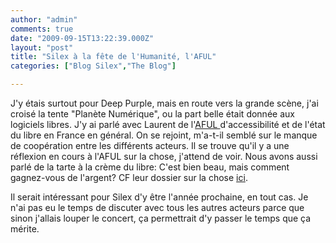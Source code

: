 ```yaml
---
author: "admin"
comments: true
date: "2009-09-15T13:22:39.000Z"
layout: "post"
title: "Silex à la fête de l'Humanité, l'AFUL"
categories: ["Blog Silex","The Blog"]

---
```

J'y étais surtout pour Deep Purple, mais en route vers la grande scène, j'ai croisé la tente "Planète Numérique", ou la part belle était donnée aux logiciels libres.
J'y ai parlé avec Laurent de l'[AFUL ](http://www.aful.org/)d'accessibilité et de l'état du libre en France en général. On se rejoint, m'a-t-il semblé sur le manque de coopération entre les différents acteurs. Il se trouve qu'il y a une réflexion en cours à l'AFUL sur la chose, j'attend de voir. Nous avons aussi parlé de la tarte à la crème du libre: C'est bien beau, mais comment gagnez-vous de l'argent? CF leur dossier sur la chose [ici](http://www.aful.org/professionnels/modeles-economiques-logiciels-libres).

Il serait intéressant pour Silex d'y être l'année prochaine, en tout cas. Je n'ai pas eu le temps de discuter avec tous les autres acteurs parce que sinon j'allais louper le concert, ça permettrait d'y passer le temps que ça mérite.


